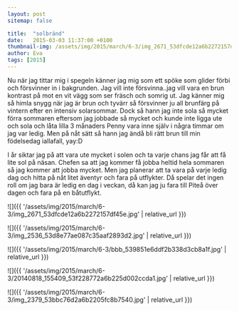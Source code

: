 ```yaml
---
layout: post
sitemap: false

title:  "solbränd"
date:   2015-03-03 11:37:00 +0100
thumbnail-img: /assets/img/2015/march/6-3/img_2671_53dfcde12a6b2272157df45e.jpg
author: Eva
tags: [2015]
---
```


Nu när jag tittar mig i spegeln känner jag mig som ett spöke som glider förbi och försvinner in i bakgrunden. Jag vill inte försvinna..jag vill vara en brun kontrast på mot en vit vägg som ser fräsch och somrig ut. Jag känner mig så himla snygg när jag är brun och tyvärr så försvinner ju all brunfärg på vintern efter en intensiv solarsommar. Dock så hann jag inte sola så mycket förra sommaren eftersom jag jobbade så mycket och kunde inte ligga ute och sola och låta lilla 3 månaders Penny vara inne själv i några timmar om jag var ledig. Men på nåt sätt så hann jag ändå bli rätt brun till min födelsedag iallafall, yay:D 

I år siktar jag på att vara ute mycket i solen och ta varje chans jag får att få lite sol på näsan. Chefen sa att jag kommer få jobba heltid hela sommaren så jag kommer att jobba mycket. Men jag planerar att ta vara på varje ledig dag och hitta på nåt litet äventyr och fara på utflykter. Då spelar det ingen roll om jag bara är ledig en dag i veckan, då kan jag ju fara till Piteå över dagen och fara på en båtutflykt.

![]({{ '/assets/img/2015/march/6-3/img_2671_53dfcde12a6b2272157df45e.jpg'  | relative_url }})

![]({{ '/assets/img/2015/march/6-3/img_2536_53d8e77ae087c35aaf2893d2.jpg'  | relative_url }})

![]({{ '/assets/img/2015/march/6-3/bbb_539851e6ddf2b338d3cb8a1f.jpg'  | relative_url }})

![]({{ '/assets/img/2015/march/6-3/20140818_155409_53f228772a6b225d002ccda1.jpg'  | relative_url }})

![]({{ '/assets/img/2015/march/6-3/img_2379_53bbc76d2a6b2205fc8b7540.jpg'  | relative_url }})


